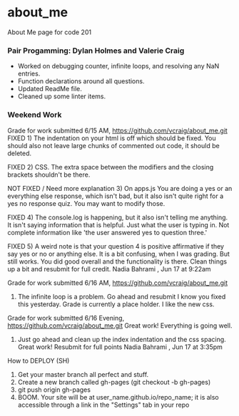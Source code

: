 # about_me
About Me page for code 201

### Pair Progamming: Dylan Holmes and Valerie Craig
* Worked on debugging counter, infinite loops, and resolving any NaN entries.
* Function declarations around all questions.
* Updated ReadMe file.
* Cleaned up some linter items.

### Weekend Work

Grade for work submitted 6/15 AM, https://github.com/vcraig/about_me.git
FIXED 1) The indentation on your html is off which should be fixed.  You should also not leave large chunks of commented out code, it should be deleted.

FIXED 2) CSS. The extra space between the modifiers and the closing brackets shouldn't be there.   

NOT FIXED / Need more explanation
3) On apps.js  You are doing a yes or an everything else response, which isn't bad, but it also isn't quite right for a yes no response quiz.   You may want to modify those.

FIXED 4) The console.log is happening, but it also isn't telling me anything.   It isn't saying information that is helpful.  Just what the user is typing in.   Not complete information like 'the user answered yes to question three.'

FIXED 5) A weird note is that your question 4 is positive affirmative if they say yes or no or anything else.   It is a bit confusing, when I was grading.   But still works.
You did good overall and the functionality is there.   Clean things up a bit and resubmit for full credit.
Nadia Bahrami , Jun 17 at 9:22am

Grade for work submitted 6/16 AM, https://github.com/vcraig/about_me.git
1. The infinite loop is a problem.   Go ahead and resubmit I know you fixed this yesterday.   Grade is currently a place holder.  I like the new css.

Grade for work submitted 6/16 Evening, https://github.com/vcraig/about_me.git
Great work!  Everything is going well.  
1. Just go ahead and clean up the index indentation and the css spacing.
Great work!  Resubmit for full points
Nadia Bahrami , Jun 17 at 3:35pm

How to DEPLOY (SH)
1. Get your master branch all perfect and stuff.
2. Create a new branch called gh-pages (git checkout -b gh-pages)
3. git push origin gh-pages
4. BOOM. Your site will be at user_name.github.io/repo_name; it is also accessible through a link in the "Settings" tab in your repo
